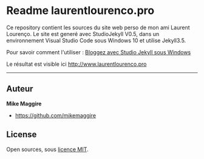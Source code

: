 # Readme laurentlourenco.pro

Ce repository contient les sources du site web perso de mon ami Laurent Lourenço.
Le site est generé avec StudioJekyll V0.5, dans un environnement Visual Studio Code sous Windows 10 et utilise Jekyll3.5.

Pour savoir comment l'utiliser : [Bloggez avec Studio Jekyll sous Windows](http://wiki.maggire.net/blogging-studio-jekyll)

Le résultat est visible ici http://www.laurentlourenco.pro

--------------

## Auteur

**Mike Maggire**

- https://github.com/mikemaggire

## License

Open sources, sous [licence MIT](LICENSE.txt).
